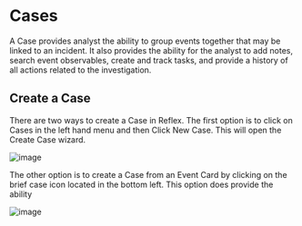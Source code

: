 # Cases

A Case provides analyst the ability to group events together that may be linked to an incident. It also provides the ability for the analyst to add notes, search event observables, create and track tasks, and provide a history of all actions related to the investigation. 

## Create a Case

There are two ways to create a Case in Reflex. The first option is to click on Cases in the left hand menu and then Click New Case. This will open the Create Case wizard.

![image](https://user-images.githubusercontent.com/59377103/166178934-6dc6c825-6dfe-49da-a27c-11f468e5a454.png)








The other option is to create a Case from an Event Card by clicking on the brief case icon located in the bottom left. This option does provide the ability

![image](https://user-images.githubusercontent.com/59377103/166178610-a9fe7936-e511-4c16-b4ce-f4fe00e655ec.png)

